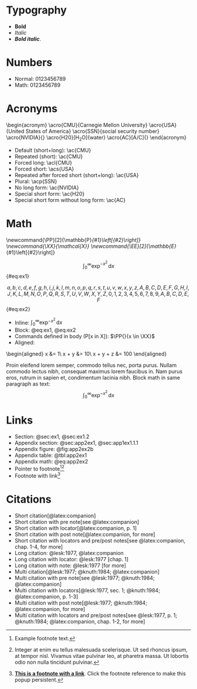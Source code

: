 # Typography

* **Bold**
* _Italic_
* **_Bold italic_**.


# Numbers

* Normal: 0123456789
* Math: $0123456789$


# Acronyms

\begin{acronym}
\acro{CMU}{Carnegie Mellon University}
\acro{USA}{United States of America}
\acro{SSN}{social security number}
\acro{NVIDIA}{}
\acro{H20}[$\mathrm{H}_2\mathrm{O}$]{water}
\acro{AC}[A/C]{}
\end{acronym}

* Default (short+long): \ac{CMU}
* Repeated (short): \ac{CMU}
* Forced long: \acl{CMU}
* Forced short: \acs{USA}
* Repeated after forced short (short+long): \ac{USA}
* Plural: \acp{SSN}
* No long form: \ac{NVIDIA}
* Special short form: \ac{H20}
* Special short form without long form: \ac{AC}


# Math

\newcommand{\PP}[2]{\mathbb{P}_{#1}\left[{#2}\right]}
\newcommand{\XX}{\mathcal{X}}
\newcommand{\EE}[2]{\mathbb{E}_{#1}\left[{#2}\right]}

$$
\int_0^\infty \exp^{-x^2}\,\mathrm{d}x
$$ {#eq:ex1}

$$
a, b, c, d, e, f, g, h, i, j, k, l, m, n, o, p, q, r, s, t, u, v, w, x, y, z,
A, B, C, D, E, F, G, H, I, J, K, L, M, N, O, P, Q, R, S, T, U, V, W, X, Y, Z,
0, 1, 2, 3, 4, 5, 6, 7, 8, 9, A, B, C, D, E, F
$$ {#eq:ex2}

* Inline: $\int_0^\infty \exp^{-x^2}\,\mathrm{d}x$
* Block: @eq:ex1, @eq:ex2
* Commands defined in body (P[x in X]): $\PP{}{x \in \XX}$
* Aligned:

\begin{aligned}
    x &= 1\\
    x + y &= 10\\
    x + y + z &= 100
\end{aligned}

Proin eleifend lorem semper, commodo tellus nec, porta purus. Nullam commodo
lectus nibh, consequat maximus lorem faucibus in. Nam purus eros, rutrum in
sapien et, condimentum lacinia nibh. Block math in same paragraph as text:
$$
\int_0^\infty \exp^{-x^2}\,\mathrm{d}x
$$

# Links

* Section: @sec:ex1, @sec:ex1.2
* Appendix section: @sec:app2ex1, @sec:app1ex1.1.1
* Appendix figure: @fig:app2ex2b
* Appendix table: @tbl:app2ex1
* Appendix math: @eq:app2ex2
* Pointer to footnote[^m11][^m12]
* Footnote with link[^m13]

[^m11]: Example footnote text.
[^m12]: Integer at enim eu tellus malesuada scelerisque. Ut sed rhoncus ipsum, at tempor
      nisl. Vivamus vitae pulvinar leo, at pharetra massa. Ut lobortis odio non nulla
      tincidunt pulvinar.
[^m13]: **[This is a footnote with a link](https://www.example.com)**.
      Click the footnote reference to make this popup persistent.

# Citations

* Short citation[@latex:companion]
* Short citation with pre note[see @latex:companion]
* Short citation with locator[@latex:companion, p. 1]
* Short citation with post note[@latex:companion, for more]
* Short citation with locators and pre/post notes[see @latex:companion, chap. 1-4, for more]
* Long citation: @lesk:1977, @latex:companion
* Long citation with locator: @lesk:1977 [chap. 1]
* Long citation with note: @lesk:1977 [for more]
* Multi citation[@lesk:1977; @knuth:1984; @latex:companion]
* Multi citation with pre note[see @lesk:1977; @knuth:1984; @latex:companion]
* Multi citation with locators[@lesk:1977, sec. 1; @knuth:1984; @latex:companion, p. 1-3]
* Multi citation with post note[@lesk:1977; @knuth:1984; @latex:companion, for more]
* Multi citation with locators and pre/post notes[see @lesk:1977, p. 1; @knuth:1984; @latex:companion, chap. 1-2, for more]
